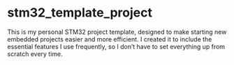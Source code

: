 # stm32_template_project
This is my personal STM32 project template, designed to make starting new embedded projects easier and more efficient. I created it to include the essential features I use frequently, so I don’t have to set everything up from scratch every time.
